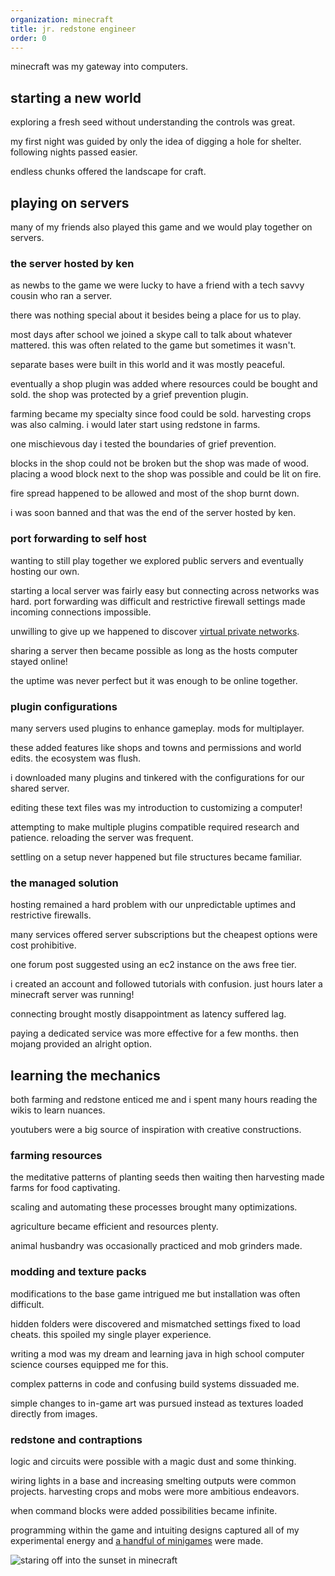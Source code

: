 ```yaml
---
organization: minecraft
title: jr. redstone engineer
order: 0
---
```


minecraft was my gateway into computers.

## starting a new world

exploring a fresh seed without understanding the controls was great.

my first night was guided by only the idea of digging a hole for shelter.
following nights passed easier.

endless chunks offered the landscape for craft.

## playing on servers

many of my friends also played this game and we would play together on servers.

### the server hosted by ken

as newbs to the game we were lucky to have a friend with a tech savvy cousin who
ran a server.

there was nothing special about it besides being a place for us to play.

most days after school we joined a skype call to talk about whatever mattered.
this was often related to the game but sometimes it wasn't.

separate bases were built in this world and it was mostly peaceful.

eventually a shop plugin was added where resources could be bought and sold. the
shop was protected by a grief prevention plugin.

farming became my specialty since food could be sold. harvesting crops was also
calming. i would later start using redstone in farms.

one mischievous day i tested the boundaries of grief prevention.

blocks in the shop could not be broken but the shop was made of wood. placing a
wood block next to the shop was possible and could be lit on fire.

fire spread happened to be allowed and most of the shop burnt down.

i was soon banned and that was the end of the server hosted by ken.

### port forwarding to self host

wanting to still play together we explored public servers and eventually hosting
our own.

starting a local server was fairly easy but connecting across networks was hard.
port forwarding was difficult and restrictive firewall settings made incoming
connections impossible.

unwilling to give up we happened to discover
[virtual private networks][hamachi].

sharing a server then became possible as long as the hosts computer stayed
online!

the uptime was never perfect but it was enough to be online together.

### plugin configurations

many servers used plugins to enhance gameplay. mods for multiplayer.

these added features like shops and towns and permissions and world edits.
the ecosystem was flush.

i downloaded many plugins and tinkered with the configurations for our shared
server.

editing these text files was my introduction to customizing a computer!

attempting to make multiple plugins compatible required research and patience.
reloading the server was frequent.

settling on a setup never happened but file structures became familiar.

### the managed solution

hosting remained a hard problem with our unpredictable uptimes and restrictive
firewalls.

many services offered server subscriptions but the cheapest options were cost
prohibitive.

one forum post suggested using an ec2 instance on the aws free tier.

i created an account and followed tutorials with confusion. just hours later a
minecraft server was running!

connecting brought mostly disappointment as latency suffered lag.

paying a dedicated service was more effective for a few months. then mojang
provided an alright option.

## learning the mechanics

both farming and redstone enticed me and i spent many hours reading the wikis to
learn nuances.

youtubers were a big source of inspiration with creative constructions.

### farming resources

the meditative patterns of planting seeds then waiting then harvesting made
farms for food captivating.

scaling and automating these processes brought many optimizations.

agriculture became efficient and resources plenty.

animal husbandry was occasionally practiced and mob grinders made.

### modding and texture packs

modifications to the base game intrigued me but installation was often
difficult.

hidden folders were discovered and mismatched settings fixed to load cheats.
this spoiled my single player experience.

writing a mod was my dream and learning java in high school computer science
courses equipped me for this.

complex patterns in code and confusing build systems dissuaded me.

simple changes to in-game art was pursued instead as textures loaded directly
from images.

### redstone and contraptions

logic and circuits were possible with a magic dust and some thinking.

wiring lights in a base and increasing smelting outputs were common projects.
harvesting crops and mobs were more ambitious endeavors.

when command blocks were added possibilities became infinite.

programming within the game and intuiting designs captured all of my experimental
energy and [a handful of minigames][connect4] were made.

![staring off into the sunset in minecraft](/code/minecraft/sunset.png "another day ends")

[connect4]: https://www.planetminecraft.com/project/connect-4-1823763/
[hamachi]: https://vpn.net
